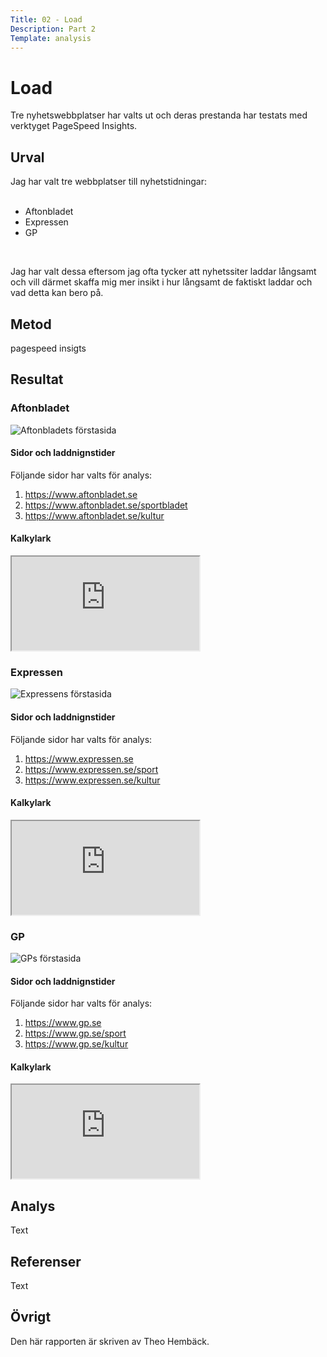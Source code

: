 ```yaml
---
Title: 02 - Load
Description: Part 2
Template: analysis
---
```


Load
==================

<div class="report-text">
Tre nyhetswebbplatser har valts ut och deras prestanda har testats med verktyget PageSpeed Insights.

<h2>Urval</h2>
Jag har valt tre webbplatser till nyhetstidningar:<br><br>
<ul>
<li>Aftonbladet</li>
<li>Expressen</li>
<li>GP</li>
</ul>
<br>

Jag har valt dessa eftersom jag ofta tycker att nyhetssiter laddar långsamt och vill därmet skaffa mig mer insikt i hur långsamt de faktiskt laddar och vad detta kan bero på.

<h2>Metod</h2>
pagespeed insigts

<h2>Resultat</h2>
<h3>Aftonbladet</h3>
<img src="../assets/img/Aftonbladet-snapshot-1.PNG" alt="Aftonbladets förstasida"><br>

<h4>Sidor och laddnignstider</h4>
Följande sidor har valts för analys:
<ol>
    <li><a href="https://www.aftonbladet.se" target="_blank">https://www.aftonbladet.se</a></li>
    <li><a href="https://www.aftonbladet.se/sportbladet" target="_blank">https://www.aftonbladet.se/sportbladet</a></li>
    <li><a href="https://www.aftonbladet.se/kultur" target="_blank">https://www.aftonbladet.se/kultur</a></li>
</ol>

<h4>Kalkylark</h4>
<iframe src="https://docs.google.com/spreadsheets/d/e/2PACX-1vREL2Z_FzS_-oiEcp4hpZ1C5R0sWCa6W0SJMumt52-PmCgfd6h606wUcKgFFls-Af1mwOgSmlkTqnkz/pubhtml?gid=0&amp;single=true&amp;widget=true&amp;headers=false"></iframe>

<h3>Expressen</h3>
<img src="../assets/img/expressen-snapshot-1.PNG" alt="Expressens förstasida"><br>

<h4>Sidor och laddnignstider</h4>
Följande sidor har valts för analys:
<ol>
    <li><a href="https://www.expressen.se" target="_blank">https://www.expressen.se</a></li>
    <li><a href="https://www.expressen.se/sport" target="_blank">https://www.expressen.se/sport</a></li>
    <li><a href="https://www.expressen.se/kultur" target="_blank">https://www.expressen.se/kultur</a></li>
</ol>

<h4>Kalkylark</h4>
<iframe src="https://docs.google.com/spreadsheets/d/e/2PACX-1vREL2Z_FzS_-oiEcp4hpZ1C5R0sWCa6W0SJMumt52-PmCgfd6h606wUcKgFFls-Af1mwOgSmlkTqnkz/pubhtml?gid=524009501&amp;single=true&amp;widget=true&amp;headers=false"></iframe>

<h3>GP</h3>
<img src="../assets/img/GP-snapshot-1.PNG" alt="GPs förstasida"><br>

<h4>Sidor och laddnignstider</h4>
Följande sidor har valts för analys:
<ol>
    <li><a href="https://www.gp.se" target="_blank">https://www.gp.se</a></li>
    <li><a href="https://www.gp.se/sport" target="_blank">https://www.gp.se/sport</a></li>
    <li><a href="https://www.gp.se/kultur" target="_blank">https://www.gp.se/kultur</a></li>
</ol>

<h4>Kalkylark</h4>
<iframe src="https://docs.google.com/spreadsheets/d/e/2PACX-1vREL2Z_FzS_-oiEcp4hpZ1C5R0sWCa6W0SJMumt52-PmCgfd6h606wUcKgFFls-Af1mwOgSmlkTqnkz/pubhtml?gid=270846971&amp;single=true&amp;widget=true&amp;headers=false"></iframe>

<h2>Analys</h2>
Text
<h2>Referenser</h2>
Text
<h2>Övrigt</h2>
Den här rapporten är skriven av Theo Hembäck.
</div>